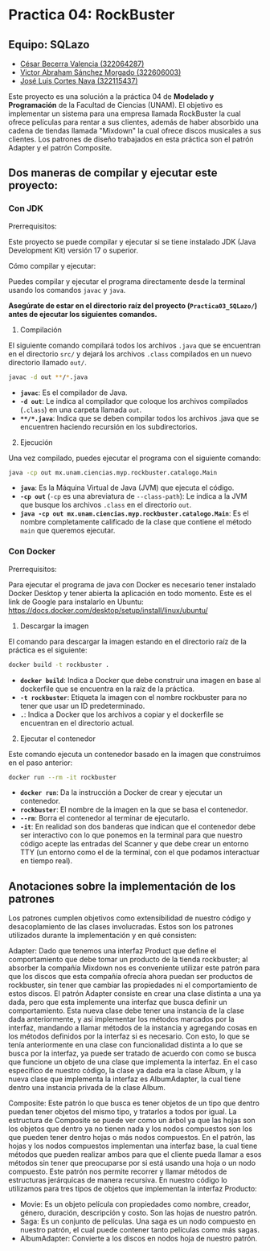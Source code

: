 # Practica 04: RockBuster

## Equipo: SQLazo
- [César Becerra Valencia (322064287)](#César)
- [Victor Abraham Sánchez Morgado (322606003)](#Victor)
- [José Luis Cortes Nava (322115437)](#Luis)

Este proyecto es una solución a la práctica 04 de **Modelado y Programación** de la Facultad de Ciencias (UNAM). El objetivo es implementar un sistema para una empresa llamada RockBuster la cual ofrece películas para rentar a sus clientes, además de haber absorbido una cadena de tiendas llamada "Mixdown" la cual ofrece discos musicales a sus clientes. Los patrones de diseño trabajados en esta práctica son el patrón Adapter y el patrón Composite.

## Dos maneras de compilar y ejecutar este proyecto:
### Con JDK

Prerrequisitos:

Este proyecto se puede compilar y ejecutar si se tiene instalado JDK (Java Development Kit) versión 17 o superior.

Cómo compilar y ejecutar:

Puedes compilar y ejecutar el programa directamente desde la terminal usando los comandos `javac` y `java`.

**Asegúrate de estar en el directorio raíz del proyecto (`Practica03_SQLazo/`) antes de ejecutar los siguientes comandos.**

1. Compilación

El siguiente comando compilará todos los archivos `.java` que se encuentran en el directorio `src/` y dejará los archivos `.class` compilados en un nuevo directorio llamado `out/`.

```bash
javac -d out **/*.java
```

* **`javac`**: Es el compilador de Java.
* **`-d out`**: Le indica al compilador que coloque los archivos compilados (`.class`) en una carpeta llamada `out`.
* **`**/*.java`**: Indica que se deben compilar todos los archivos .java que se encuentren haciendo recursión en los subdirectorios.

2. Ejecución

Una vez compilado, puedes ejecutar el programa con el siguiente comando:

```bash
java -cp out mx.unam.ciencias.myp.rockbuster.catalogo.Main 
```

* **`java`**: Es la Máquina Virtual de Java (JVM) que ejecuta el código.
* **`-cp out`** (`-cp` es una abreviatura de `--class-path`): Le indica a la JVM que busque los archivos `.class` en el directorio `out`.
* **`java -cp out mx.unam.ciencias.myp.rockbuster.catalogo.Main`**: Es el nombre completamente calificado de la clase que contiene el método `main` que queremos ejecutar.

### Con Docker

Prerrequisitos:

Para ejecutar el programa de java con Docker es necesario tener instalado Docker Desktop y tener abierta la aplicación en todo momento.
Este es el link de Google para instalarlo en Ubuntu: https://docs.docker.com/desktop/setup/install/linux/ubuntu/

1. Descargar la imagen

El comando para descargar la imagen estando en el directorio raíz de la práctica es el siguiente:

```bash
docker build -t rockbuster .
```

* **`docker build`**: Indica a Docker que debe construir una imagen en base al dockerfile que se encuentra en la raíz de la práctica.
* **`-t rockbuster`**: Etiqueta la imagen con el nombre rockbuster para no tener que usar un ID predeterminado.
* **`.`**: Indica a Docker que los archivos a copiar y el dockerfile se encuentran en el directorio actual.

2. Ejecutar el contenedor

Este comando ejecuta un contenedor basado en la imagen que construimos en el paso anterior:

```bash
docker run --rm -it rockbuster
```

* **`docker run`**: Da la instrucción a Docker de crear y ejecutar un contenedor.
* **`rockbuster`**: El nombre de la imagen en la que se basa el contenedor.
* **`--rm`**: Borra el contenedor al terminar de ejecutarlo.
* **`-it`**: En realidad son dos banderas que indican que el contenedor debe ser interactivo con lo que ponemos en la terminal para que nuestro código acepte las entradas del Scanner y que debe crear un entorno TTY (un entorno como el de la terminal, con el que podamos interactuar en tiempo real).

## Anotaciones sobre la implementación de los patrones

Los patrones cumplen objetivos como extensibilidad de nuestro código y desacoplamiento de las clases involucradas. Estos son los patrones utilizados durante la implementación y en qué consisten:

Adapter: Dado que tenemos una interfaz Product que define el comportamiento que debe tomar un producto de la tienda rockbuster; al absorber la compañía Mixdown nos es conveniente utilizar este patrón para que los discos que esta compañía ofrecía ahora puedan ser productos de rockbuster, sin tener que cambiar las propiedades ni el comportamiento de estos discos. El patrón Adapter consiste en crear una clase distinta a una ya dada, pero que esta implemente una interfaz que busca definir un comportamiento. Esta nueva clase debe tener una instancia de la clase dada anteriormente, y así implementar los métodos marcados por la interfaz, mandando a llamar métodos de la instancia y agregando cosas en los métodos definidos por la interfaz si es necesario. Con esto, lo que se tenía anteriormente en una clase con funcionalidad distinta a lo que se busca por la interfaz, ya puede ser tratado de acuerdo con como se busca que funcione un objeto de una clase que implementa la interfaz. En el caso específico de nuestro código, la clase ya dada era la clase Album, y la nueva clase que implementa la interfaz es AlbumAdapter, la cual tiene dentro una instancia privada de la clase Album.

Composite: Este patrón lo que busca es tener objetos de un tipo que dentro puedan tener objetos del mismo tipo, y tratarlos a todos por igual. La estructura de Composite se puede ver como un árbol ya que las hojas son los objetos que dentro ya no tienen nada y los nodos compuestos son los que pueden tener dentro hojas o más nodos compuestos. En el patrón, las hojas y los nodos compuestos implementan una interfaz base, la cual tiene métodos que pueden realizar ambos para que el cliente pueda llamar a esos métodos sin tener que preocuparse por si está usando una hoja o un nodo compuesto. Este patrón nos permite recorrer y llamar métodos de estructuras jerárquicas de manera recursiva. En nuestro código lo utilizamos para tres tipos de objetos que implementan la interfaz Producto:
- Movie: Es un objeto película con propiedades como nombre, creador, género, duración, descripción y costo. Son las hojas de nuestro patrón.
- Saga: Es un conjunto de películas. Una saga es un nodo compuesto en nuestro patrón, el cual puede contener tanto películas como más sagas.
- AlbumAdapter: Convierte a los discos en nodos hoja de nuestro patrón.

